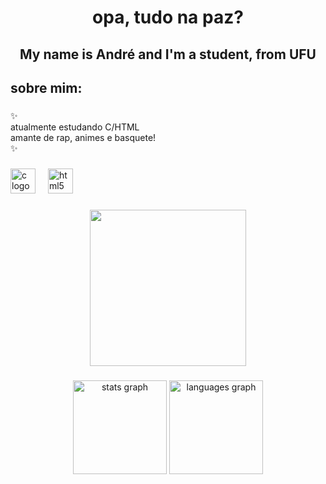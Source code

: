 <h1 align="center">opa, tudo na paz?</h1>

###

<h2 align="center">My name is André and I'm a student, from UFU</h2>

###

<h2 align="left">sobre mim:</h2>

###

<p align="left">✨<br>atualmente estudando C/HTML<br> amante de rap, animes e basquete! <br>✨</p>

###

###

<div align="left">
  <img src="https://cdn.jsdelivr.net/gh/devicons/devicon/icons/c/c-line.svg" height="40" alt="c logo"  />
  <img width="12" />
  <img src="https://cdn.jsdelivr.net/gh/devicons/devicon/icons/html5/html5-plain.svg" height="40" alt="html5 logo"  />
</div>

###




<div align="center">
  <img height="250" height="150" src="https://i.pinimg.com/originals/9f/a9/e1/9fa9e136b2df5a14cb41bb53945d4432.gif"  />
</div>

###

<div align="center">
  <img src="https://github-readme-stats.vercel.app/api?username=ALlazarini&hide_title=false&hide_rank=false&show_icons=true&include_all_commits=true&count_private=true&disable_animations=false&theme=dracula&locale=en&hide_border=false&order=1" height="150" alt="stats graph"  />
  <img src="https://github-readme-stats.vercel.app/api/top-langs?username=ALlazarini&locale=en&hide_title=false&layout=compact&card_width=320&langs_count=5&theme=dracula&hide_border=false&order=2" height="150" alt="languages graph"  />
</div>

###


